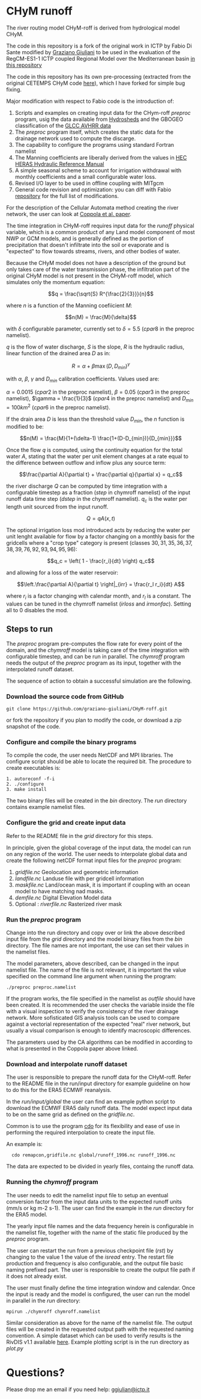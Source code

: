 # CHyM runoff

The river routing model CHyM-roff is derived from hydrological model CHyM.

The code in this repository is a fork of the original work in ICTP by Fabio Di Sante modified by [Graziano Giuliani](https://www.ictp.it/member/graziano-giuliani) to be used in the evaluation of the RegCM-ES1-1 ICTP coupled Regional Model over the Mediterranean basin [in this repository](https://github.com/graziano-giuliani/MED12-ocean-mit)

The code in this repository has its own pre-processing (extracted from the original CETEMPS CHyM code [here](https://github.com/graziano-giuliani/CHyM)), which I have forked for simple bug fixing.

Major modification with respect to Fabio code is the introduction of:

1. Scripts and examples on creating input data for the CHym-roff *preproc* program, usig the data available from [Hydrosheds](https://www.hydrosheds.org/products/hydrosheds) and the GBOGEO classification of the [GLCC AVHRR data](https://doi.org/10.5066/F7GB230D)
2. The *preproc* program itself, which creates the static data for the drainage network used to compute the discarge.
3. The capability to configure the programs using standard Fortran namelist
4. The Manning coefficients are liberally derived from the values in [HEC HERAS Hydraulic Reference Manual](https://www.hec.usace.army.mil/confluence/rasdocs/ras1dtechref/6.6/basic-data-requirements/geometric-data/energy-loss-coefficients)
5. A simple seasonal scheme to account for irrigation withdrawal with monthly coefficients and a small configurable water loss.
6. Revised I/O layer to be used in offline coupling with MITgcm
7. General code revision and optimization: you can diff with Fabio [repository](https://github.com/fdisante/CHyM-roff) for the full list of modifications.

For the description of the Cellular Automata method creating the river network, the user can look at [Coppola et al. paper](https://www.tandfonline.com/doi/abs/10.1623/hysj.52.3.579).

The time integration in CHyM-roff requires input data for the *runoff* physical variable, which is a common product of any Land model component of most NWP or GCM models, and is generally defined as the portion of precipitation that doesn't infiltrate into the soil or evaporate and is "expected" to flow towards streams, rivers, and other bodies of water.

Because the CHyM model does not have a description of the ground but only takes care of the water transmission phase, the infiltration part of the original CHyM model is not present in the CHyM-roff model, which simulates only the momentum equation:

$$q = \frac{\sqrt{S} R^{\frac{2}{3}}}{n}$$

where $n$ is a function of the Manning coefiicient $M$:

$$n(M) = \frac{M}{\delta}$$

with $\delta$ configurable parameter, currently set to $\delta = 5.5$ ($cpar8$ in the preproc namelist).

$q$ is the flow of water discharge, $S$ is the slope, $R$ is the hydraulic radius, linear function of the drained area $D$ as in:

$$R = \alpha + \beta \max(D,D_{min})^{\gamma}$$

with $\alpha$, $\beta$, $\gamma$ and $D_{min}$ calibration coefficients. Values used are:

$\alpha = 0.0015$ ($cpar2$ in the preproc namelist), $\beta = 0.05$ ($cpar3$ in the preproc namelist), $\gamma = \frac{1}{3}$ ($cpar4$ in the preproc namelist) and $D_{min} = 100 km^2$ ($cpar6$ in the preproc namelist).

If the drain area $D$ is less than the threshold value $D_{min}$, the $n$ function is modified to be:

$$n(M) = \frac{M}{1+(\delta-1) \frac{1+(D-D_{min})}{D_{min}}}$$

Once the flow $q$ is computed, using the continuity equation for the total water $A$, stating that the water per unit element changes at a rate equal to the difference between outflow and inflow plus any source term:

$$\frac{\partial A}{\partial t} + \frac{\partial q}{\partial x} = q_c$$

the river discharge $Q$ can be computed by time integration with a configurable timestep as a fraction ($step$ in chymroff namelist) of the input runoff data time step ($dstep$ in the chymroff namelist). $q_c$ is the water per length unit sourced from the input runoff.

$$Q = q A(x,t)$$

The optional irrigation loss mod introduced acts by reducing the water per unit lenght available for flow by a factor changing on a monthly basis for the gridcells where a "crop type" category is present (classes $30,31,35,36,37,38,39,76,92,93,94,95,96$):

$$q_c = \left( 1 - \frac{r_i}{dt} \right) q_c$$

and allowing for a loss of the water reservoir:

$$\left.\frac{\partial A}{\partial t} \right|_{irr} = \frac{r_l r_i}{dt} A$$

where $r_i$ is a factor changing with calendar month, and $r_l$ is a constant.
The values can be tuned in the chymroff namelist ($irloss$ and $irmonfac$). Setting all to $0$ disables the mod.

## Steps to run

The *preproc* program pre-computes the flow rate for every point of the domain, and the *chymroff* model is taking care of the time integration with configurable timestep, and can be run in parallel. The *chymroff* program needs the output of the *preproc* program as its input, together with the interpolated runoff dataset.

The sequence of action to obtain a successful simulation are the following.

### Download the source code from GitHub

    git clone https://github.com/graziano-giuliani/CHyM-roff.git

or fork the repository if you plan to modify the code, or download a *zip* snapshot of the code.

### Configure and compile the binary programs

To compile the code, the user needs NetCDF and MPI libraries. The configure script should be able to locate the required bit. The procedure to create executables is:

    1. autoreconf -f-i
    2. ./configure
    3. make install

The two binary files will be created in the *bin* directory. The *run* directory contains example namelist files.

### Configure the grid and create input data

Refer to the README file in the *grid* directory for this steps.

In principle, given the global coverage of the input data, the model can run on any region of the world. The user needs to interpolate global data and create the following netCDF format input files for the *preproc* program:

1. *gridfile.nc* Geolocation and geometric information
2. *landfile.nc* Landuse file with per gridcell information
3. *maskfile.nc* Land/ocean mask, it is important if coupling with an ocean model to have matching nad masks.
4. *demfile.nc* Digital Elevation Model data
5. Optional : *riverfile.nc* Rasterized river mask

### Run the *preproc* program

Change into the run directory and copy over or link the above described input file from the *grid* directory and the model binary files from the *bin* directory. The file names are not important, the use can set their values in the namelist files.

The model parameters, above described, can be changed in the input namelist file. The name of the file is not relevant, it is important the value specified on the command line argument when running the program:

    ./preproc preproc.namelist

If the program works, the file specified in the namelist as *outfile* should have been created. It is recommended the user checks the variable inside the file with a visual inspection to verify the consistency of the river drainage network. More sofisticated GIS analysis tools can be used to compare against a vectorial representation of the expected "real" river network, but usually a visual comparison is enough to identify macroscopic differences.

The parameters used by the CA algorithms can be modified in according to what is presented in the Coppola paper above linked.

### Download and interpolate runoff dataset

The user is responsible to prepare the runoff data for the CHyM-roff. Refer to the README file in the run/input directory for example guideline on how to do this for the ERA5 ECMWF reanalysis.

In the *run/input/global* the user can find an example python script to download the ECMWF ERA5 daily runoff data. The model expect input data to be on the same grid as defined on the *gridfile.nc*.

Common is to use the program [cdo](https://code.mpimet.mpg.de/projects/cdo) for its flexibility and ease of use in performing the required interpolation to create the input file.

An example is:

      cdo remapcon,gridfile.nc global/runoff_1996.nc runoff_1996.nc

The data are expected to be divided in yearly files, containg the runoff data.

### Running the *chymroff* program

The user needs to edit the namelist input file to setup an eventual conversion factor from the input data units to the expected runoff units (mm/s or kg m-2 s-1). The user can find the example in the *run* directory for the ERA5 model.

The yearly input file names and the data frequency herein is configurable in the namelist file, together with the name of the static file produced by the *preproc* program.

The user can restart the run from a previous checkpoint file (*rst*) by changing to the value $1$ the value of the $isread$ entry.
The restart file production and frequency is also configurable, and the output file basic naming prefixed part. The user is responsible to create the output file path if it does not already exist.

The user must finally define the time integration window and calendar. Once the input is ready and the model is configured, the user can run the model in parallel in the *run* directory:

    mpirun ./chymroff chymroff.namelist

Similar consideration as above for the name of the namelist file. The output files will be created in the requested output path with the requested naming convention. A simple dataset which can be used to verify results is the RivDIS v1.1 available [here](https://doi.org/10.3334/ORNLDAAC/199). Example plotting script is in the run directory as *plot.py*

# Questions?

Please drop me an email if you need help: [ggiulian\@ictp.it](mailto:ggiulian\@ictp.it)

